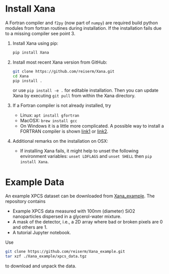 # Install Xana

A Fortran compiler and `f2py` (now part of `numpy`) are required build python
modules from fortran routines during installation. If the installation fails due
to a missing compiler see point 3.

1. Install Xana using pip:
   ```sh
   pip install Xana
   ```


2. Install most recent Xana version from GitHub:
   ```sh
   git clone https://github.com/reiserm/Xana.git
   cd Xana
   pip install .
   ```
   
   or use `pip install -e .` for editable installation. Then you can update Xana
   by executing `git pull` from within the Xana directory.


3. If a Fortran compiler is not already installed, try
   * Linux: `apt install gfortran`
   * MacOSX: `brew install gcc`
   * On Windows it is a little more complicated. A possible way to install a
     FORTRAN compiler is shown
     [link1](https://www.scivision.co/windows-gcc-gfortran-cmake-make-install/)
     or
     [link2](https://www.scivision.dev/f2py-running-fortran-code-in-python-on-windows/).
     
4. Additional remarks on the installation on OSX: 

   * If installing Xana fails, it might help to unset the following environment variables: `unset LDFLAGS` and `unset SHELL` then `pip install Xana`.
   
# Example Data

An example XPCS dataset can be downloaded from
[Xana_example](https://github.com/reiserm/Xana_example). The repository contains
* Example XPCS data measured with 100nm (diameter) SiO2 nanoparticles dispersed
in a glycerol-water mixture.
* A mask of the detector, i.e., a 2D array where bad or broken pixels are 0 and
  others are 1.
* A tutorial Jupyter notebook.
  
Use
```sh
git clone https://github.com/reiserm/Xana_example.git
tar xzf ./Xana_example/xpcs_data.tgz
```
to download and unpack the data. 

